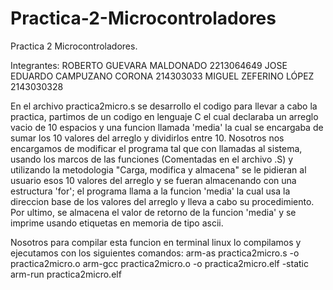 # Practica-2-Microcontroladores
Practica 2 Microcontroladores.

Integrantes:
ROBERTO GUEVARA MALDONADO 2213064649
JOSE EDUARDO CAMPUZANO CORONA 214303033 
MIGUEL ZEFERINO LÓPEZ 2143030328


En el archivo practica2micro.s se desarrollo el codigo para llevar a cabo la practica, partimos de un codigo en lenguaje C el 
cual declaraba un arreglo vacio de 10 espacios y una funcion llamada 'media' la cual se encargaba de sumar los 10 valores del 
arreglo y dividirlos entre 10. Nosotros nos encargamos de modificar el programa tal que con llamadas al sistema, usando 
los marcos de las funciones (Comentadas en el archivo .S) y utilizando la metodologia "Carga, modifica y almacena" se le 
pidieran al usuario esos 10 valores del arreglo y se fueran almacenando con una estructura 'for'; el programa llama a la 
funcion 'media' la cual usa la direccion base de los valores del arreglo y lleva a cabo su procedimiento. Por ultimo, se 
almacena el valor de retorno de la funcion 'media' y se imprime usando etiquetas en memoria de tipo ascii.


Nosotros para compilar esta funcion en terminal linux lo compilamos y ejecutamos con los siguientes comandos:
arm-as practica2micro.s -o practica2micro.o
arm-gcc practica2micro.o -o practica2micro.elf -static
arm-run practica2micro.elf

